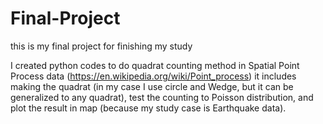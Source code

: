 # Final-Project
this is my final project for finishing my study

I created python codes to do quadrat counting method in Spatial Point Process data (https://en.wikipedia.org/wiki/Point_process)
it includes making the quadrat (in my case I use circle and Wedge, but it can be generalized to any quadrat), test the counting to Poisson distribution, and plot the result in map (because my study case is Earthquake data).
